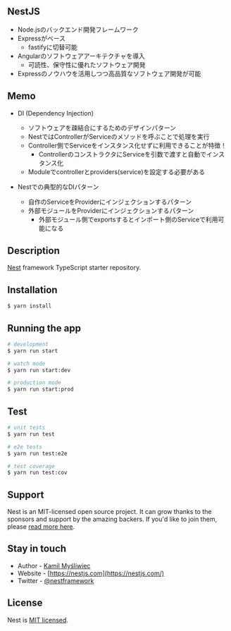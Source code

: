 ## NestJS
- Node.jsのバックエンド開発フレームワーク
- Expressがベース
  - fastifyに切替可能
- Angularのソフトウェアアーキテクチャを導入
  - 可読性、保守性に優れたソフトウェア開発
- Expressのノウハウを活用しつつ高品質なソフトウェア開発が可能

## Memo
- DI (Dependency Injection)
  - ソフトウェアを疎結合にするためのデザインパターン
  - NestではControllerがServiceのメソッドを呼ぶことで処理を実行
  - Controller側でServiceをインスタンス化せずに利用できることが特徴！
    - ControllerのコンストラクタにServiceを引数で渡すと自動でインスタンス化
  - Moduleでcontrollerとproviders(service)を設定する必要がある

- Nestでの典型的なDIパターン
  - 自作のServiceをProviderにインジェクションするパターン
  - 外部モジュールをProviderにインジェクションするパターン
    - 外部モジュール側でexportsするとインポート側のServiceで利用可能になる

## Description

[Nest](https://github.com/nestjs/nest) framework TypeScript starter repository.

## Installation

```bash
$ yarn install
```

## Running the app

```bash
# development
$ yarn run start

# watch mode
$ yarn run start:dev

# production mode
$ yarn run start:prod
```

## Test

```bash
# unit tests
$ yarn run test

# e2e tests
$ yarn run test:e2e

# test coverage
$ yarn run test:cov
```

## Support

Nest is an MIT-licensed open source project. It can grow thanks to the sponsors and support by the amazing backers. If you'd like to join them, please [read more here](https://docs.nestjs.com/support).

## Stay in touch

- Author - [Kamil Myśliwiec](https://kamilmysliwiec.com)
- Website - [https://nestjs.com](https://nestjs.com/)
- Twitter - [@nestframework](https://twitter.com/nestframework)

## License

Nest is [MIT licensed](LICENSE).
